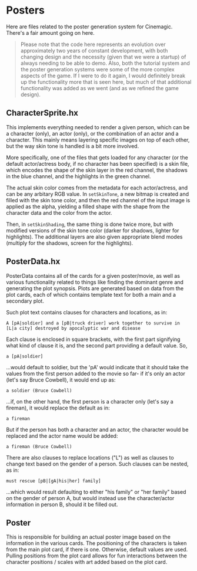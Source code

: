 # Posters

Here are files related to the poster generation system for Cinemagic. There's a fair amount going on here.

> Please note that the code here represents an evolution over approximately two years of constant development, with both changing design and the necessity (given that we were a startup) of always needing to be able to demo. Also, both the tutorial system and the poster generation systems were some of the more complex aspects of the game. If I were to do it again, I would definitely break up the functionality more that is seen here, but much of that additional functionality was added as we went (and as we refined the game design).


## CharacterSprite.hx

This implements everything needed to render a given person, which can be a character (only), an actor (only), or the combination of an actor and a character. This mainly means layering specific images on top of each other, but the way skin tone is handled is a bit more involved.

More specifically, one of the files that gets loaded for any character (or the default actor/actress body, if no character has been specified) is a skin file, which encodes the shape of the skin layer in the red channel, the shadows in the blue channel, and the highlights in the green channel.

The actual skin color comes from the metadata for each actor/actress, and can be any arbitary RGB value. In `setSkinTone`, a new bitmap is created and filled with the skin tone color, and then the red channel of the input image is applied as the alpha, yielding a filled shape with the shape from the character data and the color from the actor.

Then, in `setSkinShading`, the same thing is done twice more, but with modified versions of the skin tone color (darker for shadows, lighter for highlights). The additional layers are also given appropriate blend modes (multiply for the shadows, screen for the highlights).

## PosterData.hx

PosterData contains all of the cards for a given poster/movie, as well as various functionality related to things like finding the dominant genre and generating the plot synopsis. Plots are generated based on data from the plot cards, each of which contains template text for both a main and a secondary plot.

Such plot text contains clauses for characters and locations, as in:

`A [pA|soldier] and a [pB|truck driver] work together to survive in [L|a city] destroyed by apocalyptic war and disease`

Each clause is enclosed in square brackets, with the first part signifying what kind of clause it is, and the second part providing a default value. So,

`a [pA|soldier]`

...would default to soldier, but the 'pA' would indicate that it should take the values from the first person added to the movie so far- if it's only an actor (let's say Bruce Cowbell), it would end up as:

`a soldier (Bruce Cowbell)`

...if, on the other hand, the first person is a character only (let's say a fireman), it would replace the default as in:

`a fireman`

But if the person has both a character and an actor, the character would be replaced and the actor name would be added:

`a fireman (Bruce Cowbell)`

There are also clauses to replace locations ("L") as well as clauses to change text based on the gender of a person. Such clauses can be nested, as in:

`must rescue [pB|[gA|his|her] family]`

...which would result defaulting to either "his family" or "her family" based on the gender of person A, but would instead use the character/actor information in person B, should it be filled out.

## Poster

This is responsible for building an actual poster image based on the information in the various cards. The positioning of the characters is taken from the main plot card, if there is one. Otherwise, default values are used. Pulling positions from the plot card allows for fun interactions between the character positions / scales with art added based on the plot card.

